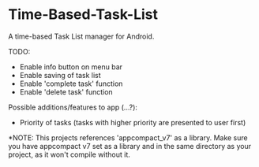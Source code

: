 Time-Based-Task-List
====================

A time-based Task List manager for Android.


TODO:
- Enable info button on menu bar
- Enable saving of task list
- Enable 'complete task' function
- Enable 'delete task' function


Possible additions/features to app (...?):
- Priority of tasks (tasks with higher priority are presented to user first)

*NOTE: This projects references 'appcompact_v7' as a library. Make sure you have appcompact v7 set as a library and in the same directory as your project, as it won't compile without it.
